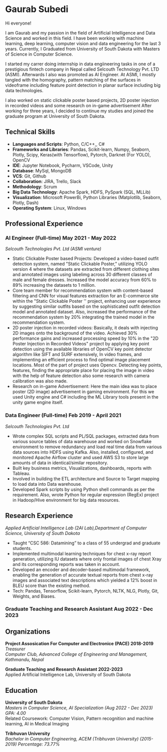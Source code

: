 # Gaurab Subedi

<!-- 
**gaurabsubedi123/gaurabsubedi123** is a ✨ _special_ ✨ repository because its `README.md` (this file) appears on your GitHub profile.

Here are some ideas to get you started:

- 🔭 I’m currently working on ...
- 🌱 I’m currently learning ...
- 👯 I’m looking to collaborate on ...
- 🤔 I’m looking for help with ...
- 💬 Ask me about ...
- 📫 How to reach me: ...
- 😄 Pronouns: ...
- ⚡ Fun fact: ...

 -->
 Hi everyone!

I am Gaurab and my passion in the field of Artificial Intelligence and Data Science and worked in this field. I have been working with machine learning, deep learning, computer vision and data engineering for the last 3 years. Currently, I Graduated from University of South Dakota with Masters of Science in Computer Science.

I started my carrer doing internship in data engiineering tasks in one of a prestigious fintech company in Nepal called Selcouth Technology Pvt. LTD (ASMI). Afterwards I also was promoted as AI Engineer. At ASMI, I mostly tangled with the homography, pattern matching of the surfaces in videoframe including feature point detection in planar surface including big data technologies.

I also worked on static clickable poster based projects, 2D poster injection in recorded videos and some research on in-game advertisement After working for three years, I decided to continue my studies and joined the graduate program at University of South Dakota. 

<!-- [![Gaurab's GitHub stats](https://github-readme-stats.vercel.app/api?username=gaurabsubedi123)](https://github.com/anuraghazra/github-readme-stats) -->

## Technical Skills
- <strong>Languages and Scripts</strong>: Python, C/C++,, C#
- <strong>Frameworks and Libraries</strong>: Pandas, Scikit-learn, Numpy, Seaborn, Plotly, Scipy, Keras(with Tensorflow), Pytorch, Darknet (For YOLO), OpenCV
- <strong>IDE</strong>: Jupyter Notebook, Pycharm, VSCode, Unity
- <strong>Database</strong>: MySql, MongoDB
- <strong>VCS</strong>: Git, Github
- <strong>Collaboration</strong>: JIRA, Trello, Slack
- <strong>Methodology</strong>: Scrum
- <strong>Big Data Technology</strong>: Apache Spark, HDFS, PySpark (SQL, MLLib)
- <strong>Visualization</strong>: Microsoft PowerBi, Python Libraries (Matplotlib, Seaborn, Plotly, Dash)
- <strong>Operating System</strong>: Linux, Windows

## Professional Experience

### AI Engineer (Full-time) May 2021 - May 2022

*Selcouth Technologies Pvt. Ltd (ASMI venture)*
- Static Clickable Poster based Projects: Developed a video-based outfit detection system, named "Static Clickable Poster," utilizing YOLO version 4 where the datasets are extracted from different clothing sites and annotated images using labelimg across 30 different classes of male and female dresses. Increased the model accuracy from 60% to 89% increasing the datasets to 1 million.
- Core team member for recommendation system with content-based filtering and CNN for visual features extraction for an E-commerce site within the "Static Clickable Poster '' project, enhancing user experience by suggesting similar outfits based on the sophisticated outfit detection model and annotated dataset. Also, increased the performance of the recommendation system by 20% integrating the trained model in the recommendation system.
- 2D poster injection in recorded videos: Basically, it deals with injecting 2D images onto the background of the video. Achieved 30% performance gains and increased processing speed by 10% in the "2D Poster Injection in Recorded Videos" project by applying key point detection using the available libraries of OpenCV key point detector algorithm like SIFT and SURF extensively, In video frames, and implementing an efficient process to find optimal image placement locations. Most of the part of project uses Opencv. Detecting key points, features, finding the appropriate place for placing the image in video with the help of feature detection also some research with camera calibration was also made.
- Research on in-game Advertisement: Here the main idea was to place poster (2D image) advertisement in gaming environment. For this we used Unity engine and C# including the ML Library tools present in the unity game engine itself.

### Data Engineer (Full-time) Feb 2019 - April 2021

*Selcouth Technologies Pvt. Ltd*
- Wrote complex SQL scripts and PL/SQL packages, extracted data from various source tables of data warehouse and worked on Snowflake environment to remove redundancy and load real time data from various data sources into HDFS using Kafka. Also, installed, configured, and monitored Apache Airflow cluster and used AWS S3 to store large amounts of data in identical/similar repository.
- Built key business metrics, Visualizations, dashboards, reports with Tableau.
- Involved in building the ETL architecture and Source to Target mapping to load data into Data warehouse.
- Developed Spark scripts by using Python shell commands as per the requirement. Also, wrote Python for regular expression (RegEx) project in Hadoop/Hive environment for big data resources.
  
## Research Experience

*Applied Artificial Intelligence Lab (2AI Lab),Department of Computer Science, University of South Dakota*
- Taught “CSC 586: Datamining” to a class of 55 undergrad and graduate students.
- Implemented multimodal learning techniques for chest x-ray report generation, utilizing IU datasets where only frontal images of chest Xray and its corresponding reports was taken in account.
- Developed an encoder and decoder-based multimodal framework, enabling the generation of accurate textual reports from chest x-ray images and associated text descriptions which yielded a 12% boost in BLEU score than the existing method.
- Tech: Pandas, Tensorflow, Scikit-learn, Pytorch, NLTK, NLG, Plotly, Git, Weights, and Biases.

### Graduate Teaching and Research Assistant Aug 2022 - Dec 2023

## Organizations
**Project Assosication For Computer and Electronice (PACE) 2018-2019**
<br> *Treasurer*
<br> *Computer Club, Advanced College of Engineering and Management, Kathmandu, Nepal*

**Graduate Teaching and Research Assistant 2022-2023**
<br> Applied Artificial Intelligence Lab, University of South Dakota
## Education
**University of South Dakota**
<br>*Masters in Computer Science, AI Specialization (Aug 2022 - Dec 2023) GPA: 4.00*
<br> Related Coursework: Computer Vision, Pattern recognition and machine learning, AI in Medical Imaging

**Tribhuvan University**
<br>*Bachelor in Computer Engineering, ACEM (Tribhuvan University) (2015-2019) Percentage: 73.77%*

<!-- <a href = "./projects.md">Projects</a>  -->
